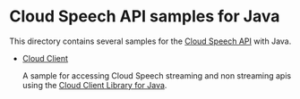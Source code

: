 # Cloud Speech API samples for Java

This directory contains several samples for the [Cloud Speech API](https://cloud.google.com/speech/)
with Java.

- [Cloud Client](cloud-client)

  A sample for accessing Cloud Speech streaming and non streaming apis using the [Cloud Client Library for Java](https://github.com/GoogleCloudPlatform/google-cloud-java).
